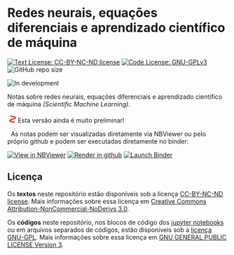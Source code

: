 # Redes neurais, equações diferenciais e aprendizado científico de máquina

[![Text License: CC-BY-NC-ND license](https://img.shields.io/badge/Text%20License-CC--BY--NC--ND-yellow.svg)](https://opensource.org/licenses/MIT) [![Code License: GNU-GPLv3](https://img.shields.io/badge/Code%20License-GNU--GPLv3-yellow.svg)](https://www.gnu.org/licenses/gpl.html) ![GitHub repo size](https://img.shields.io/github/repo-size/rmsrosa/NNDiffEqSciML)

![In development](https://img.shields.io/badge/stage-in%20development-orange)

Notas sobre redes neurais, equações diferenciais e aprendizado científico de máquina *(Scientific Machine Learning)*.

<svg width="20" height="20" xmlns="http://www.w3.org/2000/svg">
  <g transform="scale(0.6, -0.6) translate(-5, -20)">
    <path
d="M17 12
L33 9
A 3.027605014567413 3.027605014567413 0 0 0 33.50511019963996 3.1894163248649843
L16.494889800360042 -3.1894163248649843
A 3.027605014567413 3.027605014567413 0 0 1 17 -9
L33 -12"
fill="none" stroke="red" stroke-width="4" stroke-linecap="butt"></path>
  </g>
</svg> 
Esta versão ainda é muito preliminar!

&nbsp;
As notas podem ser visualizadas diretamente via NBViewer ou pelo próprio github e podem ser executadas diretamente no binder:

[![View in NBViewer](https://img.shields.io/badge/view%20in-nbviewer-orange)](https://nbviewer.jupyter.org/github/rmsrosa/NNDiffEqSciML/blob/main/notebooks/00.00-Frente.ipynb) [![Render in github](https://img.shields.io/badge/render%20in-github-green)](https://github.com/rmsrosa/NNDiffEqSciML/blob/main/notebooks/00.00-Frente.ipynb) [![Launch Binder](https://mybinder.org/badge_logo.svg)](https://mybinder.org/v2/gh/rmsrosa/NNDiffEqSciML/main?filepath=notebooks%2F00.00-Frente.ipynb)

## Licença

Os **textos** neste repositório estão disponíveis sob a licença [CC-BY-NC-ND license](LICENSE-TEXT). Mais informações sobre essa licença em [Creative Commons Attribution-NonCommercial-NoDerivs 3.0](https://creativecommons.org/licenses/by-nc-nd/3.0/us/legalcode).

Os **códigos** neste repositório, nos blocos de código dos [jupyter notebooks](https://jupyter.org/) ou em arquivos separados de códigos, estão disponíveis sob a [licença GNU-GPL](LICENSE-CODE). Mais informações sobre essa licença em [GNU GENERAL PUBLIC LICENSE Version 3](https://www.gnu.org/licenses/gpl.html).
